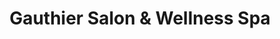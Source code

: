 ---
title: "Gauthier Salon & Wellness Spa"
url: /sarasota/gauthier-salon-and-wellness-spa/
shop: beauty
---